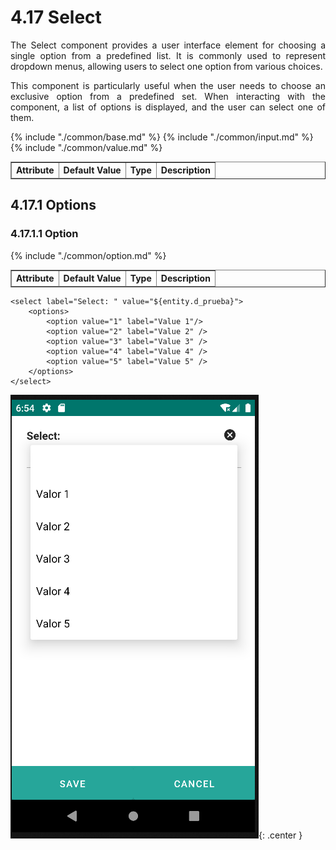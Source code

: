 # 4.17 Select
<div style="text-align: justify;">
<p>The Select component provides a user interface element for choosing a single option from a predefined list. It is commonly used to represent dropdown menus, allowing users to select one option from various choices.</p>
<p>This component is particularly useful when the user needs to choose an exclusive option from a predefined set. When interacting with the component, a list of options is displayed, and the user can select one of them.</p>
</div>
<table border="1">
    <thead>
        <tr>
            <th colspan="2">Attribute</th>
            <th>Default Value</th>
            <th>Type</th>
            <th>Description</th>
         </tr>
    </thead>
    <tbody>
        {% include "./common/base.md" %}
        {% include "./common/input.md" %}
        {% include "./common/value.md" %}
   </tbody>
</table>

## 4.17.1 Options

### 4.17.1.1 Option
<table border="1">
    <thead>
        <tr>
            <th colspan="2">Attribute</th>
            <th>Default Value</th>
            <th>Type</th>
            <th>Description</th>
         </tr>
    </thead>
    <tbody>
        {% include "./common/option.md" %}
   </tbody>
</table>

    <select label="Select: " value="${entity.d_prueba}">
        <options>
            <option value="1" label="Value 1"/>
            <option value="2" label="Value 2" />
            <option value="3" label="Value 3" />
            <option value="4" label="Value 4" />
            <option value="5" label="Value 5" />
        </options>
    </select>

![img.png](../img/select.png){: .center }
